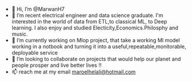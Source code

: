 - 👋 Hi, I’m @MarwanH7
- 👀 I’m recent electrical engineer and data science graduate. I'm interested in the world of data from ETL,to classical ML, to Deep learning. I also enjoy and studied Electicity,Economics.Philosphy and music. 
- 🌱 I’m currently working on Mlop project, that take a working Ml model working in a notbook and turning it into a useful,repeatable,monitorable, deployable service 
- 💞️ I’m looking to collaborate on projects that would help our planet and people prosper and live better lives !!
- 📫 reach me at my email maroelhelali@hotmail.com

<!---
MarwanH7/MarwanH7 is a ✨ special ✨ repository because its `README.md` (this file) appears on your GitHub profile.
You can click the Preview link to take a look at your changes.
--->

